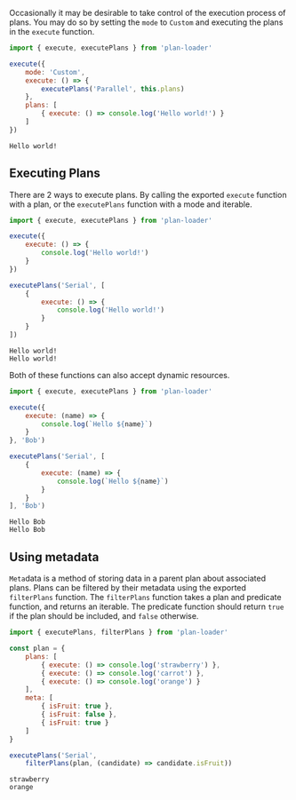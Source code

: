 Occasionally it may be desirable to take control of the execution process of plans. You may do so by setting the `mode` to `Custom` and executing the plans in the `execute` function.
```js
import { execute, executePlans } from 'plan-loader'

execute({
	mode: 'Custom',
	execute: () => {
		executePlans('Parallel', this.plans)
	},
	plans: [
		{ execute: () => console.log('Hello world!') }
	]
})
```
```text
Hello world!
```

## Executing Plans
There are 2 ways to execute plans. By calling the exported `execute` function with a plan, or the `executePlans` function with a mode and iterable.
```js
import { execute, executePlans } from 'plan-loader'

execute({
	execute: () => {
		console.log('Hello world!')
	}
})

executePlans('Serial', [
	{
		execute: () => {
			console.log('Hello world!')
		}
	}
])
```
```text
Hello world!
Hello world!
```

Both of these functions can also accept dynamic resources.
```js
import { execute, executePlans } from 'plan-loader'

execute({
	execute: (name) => {
		console.log(`Hello ${name}`)
	}
}, 'Bob')

executePlans('Serial', [
	{
		execute: (name) => {
			console.log(`Hello ${name}`)
		}
	}
], 'Bob')
```
```text
Hello Bob
Hello Bob
```

## Using metadata
`Meta`data is a method of storing data in a parent plan about associated plans. Plans can be filtered by their metadata using the exported `filterPlans` function. The `filterPlans` function takes a plan and predicate function, and returns an iterable. The predicate function should return `true` if the plan should be included, and `false` otherwise.
```js
import { executePlans, filterPlans } from 'plan-loader'

const plan = {
	plans: [
		{ execute: () => console.log('strawberry') },
		{ execute: () => console.log('carrot') },
		{ execute: () => console.log('orange') }
	],
	meta: [
		{ isFruit: true },
		{ isFruit: false },
		{ isFruit: true }
	]
}

executePlans('Serial',
	filterPlans(plan, (candidate) => candidate.isFruit))
```
```text
strawberry
orange
```
